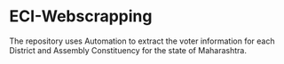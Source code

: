 # ECI-Webscrapping
The repository uses Automation to extract the voter information for each District and Assembly Constituency for the state of Maharashtra. 
